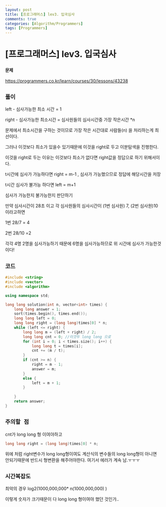 ```yaml
---
layout: post
title: [프로그래머스] lev3. 입국심사
comments: true
categories: [Algorithm/Programmers]
tags: [Programmers]
---
```


# [프로그래머스] lev3. 입국심사

### `문제`

https://programmers.co.kr/learn/courses/30/lessons/43238



## `풀이`

left - 심사가능한 최소 시간 = 1

right - 심사가능한 최소시간 = 심사원들의 심사시간중 가장 작은시간 *n

문제에서 최소시간을 구하는 것이므로 가장 작은 시간대로 사람들(n) 을 처리하는게 최선이다.

그러나 이것보다 최소가 있을수 있기때문에 이것을 right로 두고 이분탐색을 진행한다.

이것을 right로 두는 이유는 이것보다 최소가 없다면 right값을 정답으로 하기 위해서이다.



t시간에 심사가 가능하다면 right = m-1 , 심사가 가능했으므로 정답에 해당시간을 저장

t시간 심사가 불가능 하다면 left = m+1



심사가 가능한지 불가능한지 판단하기

만약 심사시간이 28초 이고 각 심사원들의 심사시간이 (1번 심사원) 7, (2번 심사원)10이라고하면 

1번 28/7 = 4

2번 28/10 =2

각각 4명 2명을 심사가능하기 때문에 6명을 심사가능하므로 위 시간에 심사가 가능한것이다!



## `코드`

```c++
#include <string>
#include <vector>
#include <algorithm>

using namespace std;

long long solution(int n, vector<int> times) {
	long long answer = 1;
	sort(times.begin(), times.end());
	long long left = 0;
	long long right = (long long)times[0] * n;
	while (left <= right) {
		long long m = (left + right) / 2;
		long long cnt = 0; //이것두 long long 으로
		for (int i = 0; i < times.size(); i++) {
			long long t = times[i];
			cnt += (m / t);
		}
		if (cnt >= n) {
			right = m - 1;
			answer = m;
		}
		else {
			left = m + 1;
		}
	
	}
	return answer;
}
```



## `주의할 점`

cnt가 long long 형 이여야하고 

```c++
long long right = (long long)times[0] * n;

```

위에 처럼 right변수가 long long형이여도 계산식의 변수들의 long long형이 아니면 안되기때문에 반드시 형변환을 해주어야한다. 여기서 에러가 계속 남.ㅜㅜㅜ



## `시간복잡도`

최악의 경우
log2(1000,000,000* n(1000,000,000) )

이렇게 숫자가 크기때문이 다 long long 형이여야 했던 것인가..

